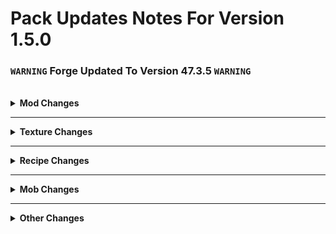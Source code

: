 # Pack Updates Notes For Version 1.5.0

### `WARNING` **Forge Updated To Version 47.3.5** `WARNING`

<br />

<details>
  <br />
    <summary>
      <b>
        Mod Changes
      </b>
    </summary>

* <details>
    <summary> 
      Mods Updated
    </summary>

  * #### Almost Unified - Version 1.20.1-0.9.4
  * #### Apotheosis - Version 1.20.1-7.3.5
  * #### Apothic Attributes - Version 1.20.1-1.3.6
  * #### Aquaculture 2 - Version 1.20.1-2.5.2
  * #### Artifacts - Version 9.5.11
  * #### AzureLib - Version 1.20.1-2.0.30
  * #### Bad Mobs - Version 1.20.1-19.0.4
  * #### Ballistix - Version 1.20.1-0.7.0-4
  * #### Balm - Version 1.20.1-7.3.6-all
  * #### Better Advancements - Version 1.20.1-0.4.2.10
  * #### Better Combat - Version 1.8.5+1.20.1
  * #### Better FPS - Version 1.20.1-4.4
  * #### Blueprint - Version 1.20.1-7.1.0
  * #### Bookshelf - Version 1.20.1-20.3.13
  * #### Born In Chaos - Version 1.20.1_1.3.1
  * #### ChoiceTheorem's Overhauled Village - Version 3.4.5
  * #### Chunk Pregenerator - Version 1.20-4.4.4
  * #### Citadel - Version 2.5.6-1.20.1
  * #### Clickable Advancements - Version 1.20.1-3.8
  * #### Collective - Version 1.20.1-7.80
  * #### Colorful Hearts - Version 1.20.1-4.2.13
  * #### Connectivity - Version 1.20.1-5.6
  * #### Cooking For Blockheads - Version 1.20.1-16.0.6
  * #### Corail Tombstone - Version 1.20.1-8.6.8
  * #### CorgiLib - Version 1.20.1-4.0.2.0
  * #### Crafting Tweaks - Version 1.20.1-18.2.4
  * #### Create: Big Cannons - Version 5.5.1-mc.1.20.1
  * #### Create: Crafts & Additions - Version 1.20.1-1.2.4d
  * #### Create: Deco - Version 2.0.2-1.20.1-forge
  * #### Create: Encased - Version 1.20.1-1.6.1-fix1
  * #### Create: Enchantment Industry - Version 1.2.9.d
  * #### Create: Factory Must Grow - Version 0.9.0d-1.20.1
  * #### Create: Ore Excavation - Version 1.20-1.5.0
  * #### Create: Design n' Decor - Version 0.4.0b-1.20.1
  * #### Create: Liquid Fuel - Version 2.1.1-1.20.1
  * #### Create: Slice & Dice - Version 3.2.1
  * #### Create: Steam 'n' Rails - Version 1.6.4+forge-mc1.20.1
  * #### CreativeCore - Version 2.11.33_mc1.20.1
  * #### Cupboard - Version 1.20.1-2.7
  * #### Curios API - Version 5.9.1+1.20.1
  * #### Deep Dark: Regrowth - Version 1.2.6.1-1.20.1
  * #### Electrodynamics - Version 1.20.1-0.9.1-0
  * #### Embeddium - Version 0.3.28+mc1.20.1
  * #### Enchantment Descriptions - Version 1.20.1-17.0.18
  * #### Enhanced AI - Version 2.4.8-mc1.20.1
  * #### Enhanced Celestials - Version 1.20.1-5.0.0.4
  * #### Enhanced Visuals - Version 1.8.1_mc1.20.1
  * #### Extreme Sound Muffler - Version 3.48-forge-1.20.1
  * #### Fancy Menu - Version 3.2.3_MC_1.20.1
  * #### Fast Leaf Decay - Version 32
  * #### ForgeEndertech - Version 1.20.1-11.1.4.0-build.0572
  * #### Forgified Fabric API - Version 0.92.2+1.11.8+1.20.1
  * #### FTB Chunks - Version 2001.3.1
  * #### FTB Library - Version 2001.2.4
  * #### FTB Quests - Version 2001.4.8
  * #### FTB Teams - Version 2001.3.0
  * #### FTB Ultimine - Version 2001.1.5
  * #### FTB XMod Compat - Version 2.1.1
  * #### Functional Storage - Version 1.20.1-1.2.11
  * #### Fungal Infection: Spore - Version 1.2.0_2.0.8c
  * #### GeckoLib - Version 1.20.1-4.4.7
  * #### Guard Villagers - Version 1.20.1-1.6.6
  * #### InsaneLib - Version 1.13.5-mc1.20.1
  * #### Inventory Essentials - Version 1.20.1-8.2.6
  * #### Inventory HUD+ - Version 1.20.1-3.4.24
  * #### Jade - Version 1.20.1-forge-11.9.4
  * #### Just Enough Effect Descriptions - Version 1.20-2.2.2
  * #### Just Enough Items - Version 1.20.1-forge-15.10.0.35
  * #### Kotlin for Forge - Version 4.11.0-all
  * #### KubeJS - Version 2001.6.5-build.14
  * #### KubeJS Offline Documentation - Version 4.0.2
  * #### L_Ender's Cataclysm - Version 1.99.6-1.20.1
  * #### L2 Library - Version 2.4.28
  * #### Large Ore Deposits - Version 1.20.1-8.1.2.1-build.0782
  * #### Lithostitched - Version 1.20.1-1.1.8
  * #### Login Protection - Version 1.20.1-3.4
  * #### Lootr - Version 1.20-0.7.34.86
  * #### Lucky's Blocky Siege - Version 6.1.92-1.20.1
  * #### Macaw's Bridges - Version 3.0.0-mc1.20.1forge
  * #### Macaw's Doors - Version 1.1.1forge-mc1.20.1
  * #### Macaw's Fences and Walls - Version 1.1.2-mc1.20.1forge
  * #### Macaw's Furniture - Version 3.3.0-mc1.20.1forge
  * #### Macaw's Lights and Lamps - Version 1.1.0-mc1.20.1forge
  * #### Macaw's Paths and Pavings - Version 1.0.5-1.20.1forge
  * #### Macaw's Roofs - Version 2.3.1-mc1.20.1
  * #### Macaw's Trapdoors - Version 1.1.3-mc1.20.1forge
  * #### Macaw's WIndows - Version 2.30-mc1.20.1forge
  * #### Max Health Fix - Version 1.20.1-12.0.3
  * #### MmmMmmMmmMmm (Target Dummy) - Version 1.20-1.8.19
  * #### Moderately Enough Effect Descriptions - Version 1.20.1-4.7
  * #### ModernFix - Version 5.19.0+mc1.20.1
  * #### Moonlight Lib - Version 1.20-2.12.9-forge
  * #### More Overlays - Version 1.22.7-mc1.20.2
  * #### Mouse Tweaks - Version mc1.20.1-2.25.1
  * #### Nether Portal Spread - Version 1.20.1-8.3
  * #### Nuclear Science - Version 1.20.1-0.6.1-0
  * #### Oculus - Version mc1.20.1-1.7.0
  * #### Placebo - Version 1.20.1-8.6.2
  * #### PneumaticCraft: Repressurized - Version 6.0.15+mc1.20.1
  * #### PolyLib - Version 2000.0.3-build.143
  * #### Polymorph - Version 0.49.5+1.20.1
  * #### Ponder for KubeJS - Version 1.20.1-1.4.0
  * #### ProbeJS - Version 7.0.1-forge
  * #### Puzzles Lib - Version 8.1.20-1.20.1
  * #### Rechiseled - 1.1.6-forge-mc1.20
  * #### Recipe Essentials - Version 1.20.1-3.6
  * #### Refined Polymorphism - Version 0.1.1-1.20.1
  * #### Resourceful Lib - Version 1.20.1-2.1.28
  * #### Savage Ender Dragon - Version 1.20.1-4.6
  * #### Sculk Horde - Version 1.20.1-0.9.9
  * #### Searchables - Version 1.20.1-1.0.3
  * #### ShetiPhianCore - Version 1.20.1-1.3
  * #### Sinytra Connector - Version 1.00-beta.44+1.20.1
  * #### Small Ships - Version 1.20.1-2.0.0-b1.4
  * #### SmartBrainLib - Version 1.20.1-1.14.2
  * #### Sophisticated Backpacks - Version 1.20.1-3.20.5.1044
  * #### Sophisticated Core - Version 1.20.1-0.6.22.611
  * #### Spawn Balance Utility - Version 1.20-46.13.5
  * #### Starter Kit - Version 1.12.1-7.1
  * #### Structure Essentials - Version 1.20.1-3.4
  * #### Structure Gel API - Version 1.20.1-2.16.2
  * #### Terralith - Version 1.20_v2.5.4
  * #### The Outer End - Version 1.0.9
  * #### Titanium - Version 1.20.1-3.8.32
  * #### Valhelsia Core - Version 1.20.1-1.1.2
  * #### Waystones - Version 1.20-14.1.4
  * #### Yung's API - Version 1.20-Forge-4.0.5
  * #### Yung's Better Dungeons - Version 1.20-Forge-4.0.4
  * #### Yung's Better End Island - Version 1.20-Forge-2.0.6
  * #### Yung's Better Jungle Temples - Version 1.20-Forge-2.0.5
  * #### Yung's Better Nether Fortresses - Version 1.20-Forge-2.0.6

  </details> 
<br />

* <details> 
    <summary>
      Mods Removed
    </summary>
  
  * #### Alex's Caves
  * #### Ars Creo
  * #### Ars Elemental
  * #### Ars Nouveau
  * #### Basic Nuclear
  * #### Blood Magic
  * #### Botania
  * #### Create: Utilities
  * #### From Another World
  * #### KubeJS: Ars Nouveau
  * #### KubeJS: Blood Magic
  * #### KubeJS: Botania
  * #### Mana & Artifice
  * #### Mythic Botany
  * #### Twilight Forest

  </details> 
<br />

* <details>
    <summary> 
      Mods Added 
    </summary>
  
  * #### AppleSkin - Version 1.20.1-2.5.1
  * #### Better Cave Dweller - Version 1.20.1
  * #### Better Safe Bed - Version 1.20-9
  * #### Create: Connected - Version 0.8.2-mc1.20.1-all
  * #### Create: Ender Transmission - Version 2.0.7-1.20.1
  * #### Doctor Who Weeping Angels - Version 46.0.2
  * #### [EMF] Entity Model Features - Version 1.20.1-2.1.3
  * #### [ETF] Entity Texture Features - Version 1.20.1-6.1.3
  * #### Flesh That Hates - Version 1.1b
  * #### Horror Elements Mod - Version 1.5.9_1.20.1
  * #### Modular Force Field System - Version 5.1.9-all
  * #### Nyf's Spiders - Version 1.20.1-2.1.1
  * #### Sophisticated Storage - Version 1.20.1-0.10.25.804
  * #### Starlight - Version 1.1.2+forge.1cda73c
  * #### The Anomaly - Version 1.1.0
  * #### The End Of Herobrine - Version 1.20.1-1.0.8.2
  * #### The Man From The Fog - Version 1.3.1a-1.20.1
  * #### Vivecraft - Version 1.20.1-1.1.11
  * #### Vivecraft Compat - Version 1.20-1.3.5
  * #### Whispering Spirits - Version 1.20.1-v1.4.0

  </details>
  
</details>

_______________________________________

<details>
    <br />
        <summary>
            <b>
                Texture Changes
            </b>
        </summary>

* <details>
    <summary>
      Shader Packs Added
    </summary>

  * #### Spooklementary

  </details>
    <br />  

* <details>
    <summary>
      Resource Packs Added
    </summary>
  
  * #### Fresh Animations
  * #### Better Spiders
  * #### Boss Refreshed
  * #### Blue's Better Monsters

  </details>
    <br />

</details>

_______________________________________

<details>
  <br />
    <summary>
      <b>
        Recipe Changes
      </b>
    </summary>

* <details>
    <summary>
      Edited Recipes
    </summary>
  
  * #### None For Now
  
  </details>
<br />

* <details>
    <summary>
      Removed Recipes
    </summary>
  
  * #### Blocky Seige - Mortar

</details>

_______________________________________

<details>
  <br />
    <summary>
      <b>
        Mob Changes
      </b>
    </summary>

* <details>
    <summary>
      Modifies Mobs
    </summary>
  
  * #### None For Now
  
  </details>
<br />

* <details>
    <summary>
      Disabled Mobs
    </summary>
  
  * #### Born In Chaos - Nightmare Stalker

 </details>
</details>

_______________________________________

<details>
  <br />
    <summary>
      <b>
        Other Changes
      </b>
    </summary>
  
  * <details>
    <summary>
      Updated Main Menu
    </summary>
  
    * #### Changed Button Layout
    * #### Added Menu Music
    * #### Changed Button Textures

 </details>
<br />

</details>
